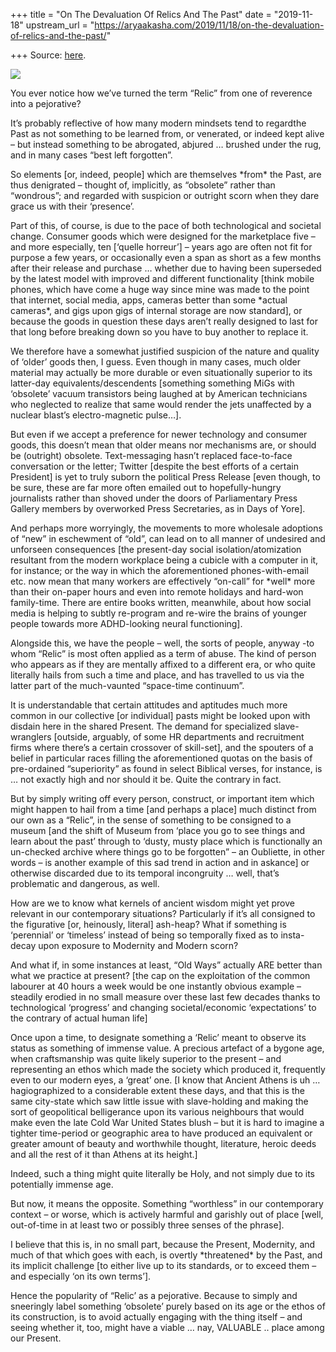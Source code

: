 +++
title = "On The Devaluation Of Relics And The Past"
date = "2019-11-18"
upstream_url = "https://aryaakasha.com/2019/11/18/on-the-devaluation-of-relics-and-the-past/"

+++
Source: [here](https://aryaakasha.com/2019/11/18/on-the-devaluation-of-relics-and-the-past/).

![](https://aryaakasha.files.wordpress.com/2019/11/scythian_gold_artifact_3.jpg?w=770)

You ever notice how we’ve turned the term “Relic” from one of reverence
into a pejorative?

It’s probably reflective of how many modern mindsets tend to regardthe
Past as not something to be learned from, or venerated, or indeed kept
alive – but instead something to be abrogated, abjured … brushed under
the rug, and in many cases “best left forgotten”.

So elements \[or, indeed, people\] which are themselves \*from\* the
Past, are thus denigrated – thought of, implicitly, as “obsolete” rather
than “wondrous”; and regarded with suspicion or outright scorn when they
dare grace us with their ‘presence’.

Part of this, of course, is due to the pace of both technological and
societal change. Consumer goods which were designed for the marketplace
five – and more especially, ten \[‘quelle horreur’\] – years ago are
often not fit for purpose a few years, or occasionally even a span as
short as a few months after their release and purchase … whether due to
having been superseded by the latest model with improved and different
functionality \[think mobile phones, which have come a huge way since
mine was made to the point that internet, social media, apps, cameras
better than some \*actual cameras\*, and gigs upon gigs of internal
storage are now standard\], or because the goods in question these days
aren’t really designed to last for that long before breaking down so you
have to buy another to replace it.

We therefore have a somewhat justified suspicion of the nature and
quality of ‘older’ goods then, I guess. Even though in many cases, much
older material may actually be more durable or even situationally
superior to its latter-day equivalents/descendents \[something something
MiGs with ‘obsolete’ vacuum transistors being laughed at by American
technicians who neglected to realize that same would render the jets
unaffected by a nuclear blast’s electro-magnetic pulse…\].

But even if we accept a preference for newer technology and consumer
goods, this doesn’t mean that older means nor mechanisms are, or should
be (outright) obsolete. Text-messaging hasn’t replaced face-to-face
conversation or the letter; Twitter \[despite the best efforts of a
certain President\] is yet to truly suborn the political Press Release
\[even though, to be sure, these are far more often emailed out to
hopefully-hungry journalists rather than shoved under the doors of
Parliamentary Press Gallery members by overworked Press Secretaries, as
in Days of Yore\].

And perhaps more worryingly, the movements to more wholesale adoptions
of “new” in eschewment of “old”, can lead on to all manner of undesired
and unforseen consequences \[the present-day social
isolation/atomization resultant from the modern workplace being a
cubicle with a computer in it, for instance; or the way in which the
aforementioned phones-with-email etc. now mean that many workers are
effectively “on-call” for \*well\* more than their on-paper hours and
even into remote holidays and hard-won family-time. There are entire
books written, meanwhile, about how social media is helping to subtly
re-program and re-wire the brains of younger people towards more
ADHD-looking neural functioning\].

Alongside this, we have the people – well, the sorts of people, anyway
-to whom “Relic” is most often applied as a term of abuse. The kind of
person who appears as if they are mentally affixed to a different era,
or who quite literally hails from such a time and place, and has
travelled to us via the latter part of the much-vaunted “space-time
continuum”.

It is understandable that certain attitudes and aptitudes much more
common in our collective \[or individual\] pasts might be looked upon
with disdain here in the shared Present. The demand for specialized
slave-wranglers \[outside, arguably, of some HR departments and
recruitment firms where there’s a certain crossover of skill-set\], and
the spouters of a belief in particular races filling the aforementioned
quotas on the basis of pre-ordained “superiority” as found in select
Biblical verses, for instance, is … not exactly high and nor should it
be. Quite the contrary in fact.

But by simply writing off every person, construct, or important item
which might happen to hail from a time \[and perhaps a place\] much
distinct from our own as a “Relic”, in the sense of something to be
consigned to a museum \[and the shift of Museum from ‘place you go to
see things and learn about the past’ through to ‘dusty, musty place
which is functionally an un-checked archive where things go to be
forgotten” – an Oubliette, in other words – is another example of this
sad trend in action and in askance\] or otherwise discarded due to its
temporal incongruity … well, that’s problematic and dangerous, as well.

How are we to know what kernels of ancient wisdom might yet prove
relevant in our contemporary situations? Particularly if it’s all
consigned to the figurative \[or, heinously, literal\] ash-heap? What if
something is ‘perennial’ or ‘timeless’ instead of being so temporally
fixed as to insta-decay upon exposure to Modernity and Modern scorn?

And what if, in some instances at least, “Old Ways” actually ARE better
than what we practice at present? \[the cap on the exploitation of the
common labourer at 40 hours a week would be one instantly obvious
example – steadily erodied in no small measure over these last few
decades thanks to technological ‘progress’ and changing
societal/economic ‘expectations’ to the contrary of actual human life\]

Once upon a time, to designate something a ‘Relic’ meant to observe its
status as something of immense value. A precious artefact of a bygone
age, when craftsmanship was quite likely superior to the present – and
representing an ethos which made the society which produced it,
frequently even to our modern eyes, a ‘great’ one. \[I know that Ancient
Athens is uh … hagiographized to a considerable extent these days, and
that this is the same city-state which saw little issue with
slave-holding and making the sort of geopolitical belligerance upon its
various neighbours that would make even the late Cold War United States
blush – but it is hard to imagine a tighter time-period or geographic
area to have produced an equivalent or greater amount of beauty and
worthwhile thought, literature, heroic deeds and all the rest of it than
Athens at its height.\]

Indeed, such a thing might quite literally be Holy, and not simply due
to its potentially immense age.

But now, it means the opposite. Something “worthless” in our
contemporary context – or worse, which is actively harmful and garishly
out of place \[well, out-of-time in at least two or possibly three
senses of the phrase\].

I believe that this is, in no small part, because the Present,
Modernity, and much of that which goes with each, is overtly
\*threatened\* by the Past, and its implicit challenge \[to either live
up to its standards, or to exceed them – and especially ‘on its own
terms’\].

Hence the popularity of “Relic’ as a pejorative. Because to simply and
sneeringly label something ‘obsolete’ purely based on its age or the
ethos of its construction, is to avoid actually engaging with the thing
itself – and seeing whether it, too, might have a viable … nay, VALUABLE
.. place among our Present.
